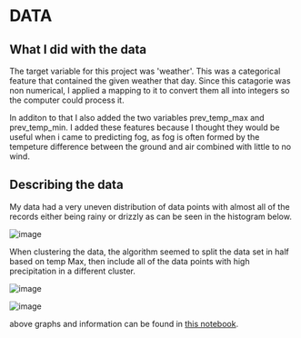 # DATA
## What I did with the data
The target variable for this project was 'weather'. This was a categorical feature that contained the given weather that day. Since this catagorie was non numerical, I applied a mapping to it to convert them all into integers so the computer could process it. 

In additon to that I also added the two variables prev_temp_max and prev_temp_min. I added these features because I thought they would be useful when i came to predicting fog, as fog is often formed by the tempeture difference between the ground and air combined with little to no wind. 

## Describing the data
My data had a very uneven distribution of data points with almost all of the records either being rainy or drizzly as can be seen in the histogram below. 

![image](https://github.com/44-566-Machine-Learning-S24/ml-s24-project-CarterPlenge/assets/124809586/a1f707cf-ad7a-4d2d-935e-252858711f08)

When clustering the data, the algorithm seemed to split the data set in half based on temp Max, then include all of the data points with high precipitation in a different cluster.

![image](https://github.com/44-566-Machine-Learning-S24/ml-s24-project-CarterPlenge/assets/124809586/2f324a73-70b5-481d-adb0-cf239f16d3bd)

![image](https://github.com/44-566-Machine-Learning-S24/ml-s24-project-CarterPlenge/assets/124809586/90e0c185-2e62-41df-9fa6-3ec2b28682c5)

above graphs and information can be found in [this notebook](https://github.com/44-566-Machine-Learning-S24/ml-s24-project-CarterPlenge/blob/master/Final%20Submission/Data.ipynb).

